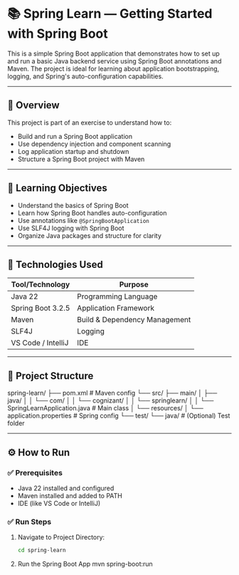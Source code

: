 # 📚 Spring Learn — Getting Started with Spring Boot

This is a simple Spring Boot application that demonstrates how to set up and run a basic Java backend service using Spring Boot annotations and Maven. The project is ideal for learning about application bootstrapping, logging, and Spring's auto-configuration capabilities.

---

## 📆 Overview

This project is part of an exercise to understand how to:

- Build and run a Spring Boot application
- Use dependency injection and component scanning
- Log application startup and shutdown
- Structure a Spring Boot project with Maven

---

## 🎯 Learning Objectives

- Understand the basics of Spring Boot
- Learn how Spring Boot handles auto-configuration
- Use annotations like `@SpringBootApplication`
- Use SLF4J logging with Spring Boot
- Organize Java packages and structure for clarity

---

## 🧰 Technologies Used

| Tool/Technology       | Purpose                         |
|-----------------------|---------------------------------|
| Java 22               | Programming Language            |
| Spring Boot 3.2.5     | Application Framework           |
| Maven                 | Build & Dependency Management   |
| SLF4J                 | Logging                         |
| VS Code / IntelliJ    | IDE                             |

---

## 📁 Project Structure

spring-learn/
├── pom.xml # Maven config
└── src/
├── main/
│ ├── java/
│ │ └── com/
│ │ └── cognizant/
│ │ └── springlearn/
│ │ └── SpringLearnApplication.java # Main class
│ └── resources/
│ └── application.properties # Spring config
└── test/
└── java/ # (Optional) Test folder



---

## ⚙️ How to Run

### ✅ Prerequisites

- Java 22 installed and configured
- Maven installed and added to PATH
- IDE (like VS Code or IntelliJ)

### ✅ Run Steps

1. Navigate to Project Directory:

   ```bash
   cd spring-learn
2. Run the Spring Boot App
mvn spring-boot:run
